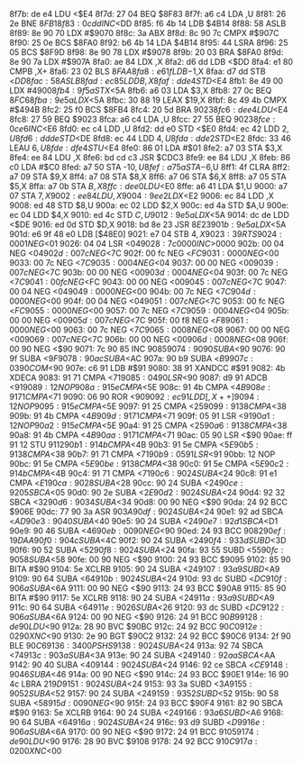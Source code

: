 8f7b: de e4        LDU    <$E4
8f7d: 27 04        BEQ    $8F83
8f7f: a6 c4        LDA    ,U
8f81: 26 2e        BNE    $8FB1
8f83: 0c dd        INC    <$DD
8f85: f6 4b 14     LDB    $4B14
8f88: 58           ASLB
8f89: 8e 90 70     LDX    #$9070
8f8c: 3a           ABX
8f8d: 8c 90 7c     CMPX   #$907C
8f90: 25 0e        BCS    $8FA0
8f92: b6 4b 14     LDA    $4B14
8f95: 44           LSRA
8f96: 25 05        BCS    $8F9D
8f98: 8e 90 78     LDX    #$9078
8f9b: 20 03        BRA    $8FA0
8f9d: 8e 90 7a     LDX    #$907A
8fa0: ae 84        LDX    ,X
8fa2: d6 dd        LDB    <$DD
8fa4: e1 80        CMPB   ,X+
8fa6: 23 02        BLS    $8FAA
8fa8: e6 1f        LDB    -$1,X
8faa: d7 dd        STB    <$DD
8fac: 58           ASLB
8fad: ec 85        LDD    B,X
8faf: dd e4        STD    <$E4
8fb1: 8e 49 00     LDX    #$4900
8fb4: 9f 5a        STX    <$5A
8fb6: a6 03        LDA    $3,X
8fb8: 27 0c        BEQ    $8FC6
8fba: 9e 5a        LDX    <$5A
8fbc: 30 88 19     LEAX   $19,X
8fbf: 8c 49 4b     CMPX   #$494B
8fc2: 25 f0        BCS    $8FB4
8fc4: 20 5d        BRA    $9023
8fc6: de e4        LDU    <$E4
8fc8: 27 59        BEQ    $9023
8fca: a6 c4        LDA    ,U
8fcc: 27 55        BEQ    $9023
8fce: 0c e6        INC    <$E6
8fd0: ec c4        LDD    ,U
8fd2: dd e0        STD    <$E0
8fd4: ec 42        LDD    $2,U
8fd6: dd de        STD    <$DE
8fd8: ec 44        LDD    $4,U
8fda: dd e2        STD    <$E2
8fdc: 33 46        LEAU   $6,U
8fde: df e4        STU    <$E4
8fe0: 86 01        LDA    #$01
8fe2: a7 03        STA    $3,X
8fe4: ee 84        LDU    ,X
8fe6: bd cd c3     JSR    $CDC3
8fe9: ee 84        LDU    ,X
8feb: 86 c0        LDA    #$C0
8fed: a7 50        STA    -$10,U
8fef: a7 5a        STA    -$6,U
8ff1: 4f           CLRA
8ff2: a7 09        STA    $9,X
8ff4: a7 08        STA    $8,X
8ff6: a7 06        STA    $6,X
8ff8: a7 05        STA    $5,X
8ffa: a7 0b        STA    $B,X
8ffc: de e0        LDU    <$E0
8ffe: a6 41        LDA    $1,U
9000: a7 07        STA    $7,X
9002: ee 84        LDU    ,X
9004: 9e e2        LDX    <$E2
9006: ec 84        LDD    ,X
9008: ed 48        STD    $8,U
900a: ec 02        LDD    $2,X
900c: ed 4a        STD    $A,U
900e: ec 04        LDD    $4,X
9010: ed 4c        STD    $C,U
9012: 9e 5a        LDX    <$5A
9014: dc de        LDD    <$DE
9016: ed 0d        STD    $D,X
9018: bd 8e 23     JSR    $8E23
901b: 9e 5a        LDX    <$5A
901d: e6 9f 48 e0  LDB    [$48E0]
9021: e7 04        STB    $4,X
9023: 39           RTS
9024: 00 01        NEG    <$01
9026: 04 04        LSR    <$04
9028: 7c 00 00     INC    >$0000
902b: 00 04        NEG    <$04
902d: 00 7c        NEG    <$7C
902f: 00 fc        NEG    <$FC
9031: 00 00        NEG    <$00
9033: 00 7c        NEG    <$7C
9035: 00 04        NEG    <$04
9037: 00 00        NEG    <$00
9039: 00 7c        NEG    <$7C
903b: 00 00        NEG    <$00
903d: 00 04        NEG    <$04
903f: 00 7c        NEG    <$7C
9041: 00 fc        NEG    <$FC
9043: 00 00        NEG    <$00
9045: 00 7c        NEG    <$7C
9047: 00 04        NEG    <$04
9049: 00 00        NEG    <$00
904b: 00 7c        NEG    <$7C
904d: 00 00        NEG    <$00
904f: 00 04        NEG    <$04
9051: 00 7c        NEG    <$7C
9053: 00 fc        NEG    <$FC
9055: 00 00        NEG    <$00
9057: 00 7c        NEG    <$7C
9059: 00 04        NEG    <$04
905b: 00 00        NEG    <$00
905d: 00 7c        NEG    <$7C
905f: 00 f8        NEG    <$F8
9061: 00 00        NEG    <$00
9063: 00 7c        NEG    <$7C
9065: 00 08        NEG    <$08
9067: 00 00        NEG    <$00
9069: 00 7c        NEG    <$7C
906b: 00 00        NEG    <$00
906d: 00 08        NEG    <$08
906f: 00 90        NEG    <$90
9071: 7c 90 85     INC    $9085
9074: 90 90        SUBA   <$90
9076: 90 9f        SUBA   <$9F
9078: 90 ac        SUBA   <$AC
907a: 90 b9        SUBA   <$B9
907c: 03 90        COM    <$90
907e: c6 91        LDB    #$91
9080: 38 91        XANDCC #$91
9082: 4b           XDECA
9083: 91 71        CMPA   <$71
9085: 04 90        LSR    <$90
9087: d9 91        ADCB   <$91
9089: 12           NOP
908a: 91 5e        CMPA   <$5E
908c: 91 4b        CMPA   <$4B
908e: 91 71        CMPA   <$71
9090: 06 90        ROR    <$90
9092: ec 91        LDD    [,X++]
9094: 12           NOP
9095: 91 5e        CMPA   <$5E
9097: 91 25        CMPA   <$25
9099: 91 38        CMPA   <$38
909b: 91 4b        CMPA   <$4B
909d: 91 71        CMPA   <$71
909f: 05 91        LSR    <$91
90a1: 12           NOP
90a2: 91 5e        CMPA   <$5E
90a4: 91 25        CMPA   <$25
90a6: 91 38        CMPA   <$38
90a8: 91 4b        CMPA   <$4B
90aa: 91 71        CMPA   <$71
90ac: 05 90        LSR    <$90
90ae: ff 91 12     STU    $9112
90b1: 91 4b        CMPA   <$4B
90b3: 91 5e        CMPA   <$5E
90b5: 91 38        CMPA   <$38
90b7: 91 71        CMPA   <$71
90b9: 05 91        LSR    <$91
90bb: 12           NOP
90bc: 91 5e        CMPA   <$5E
90be: 91 38        CMPA   <$38
90c0: 91 5e        CMPA   <$5E
90c2: 91 4b        CMPA   <$4B
90c4: 91 71        CMPA   <$71
90c6: 90 24        SUBA   <$24
90c8: 91 e1        CMPA   <$E1
90ca: 90 28        SUBA   <$28
90cc: 90 24        SUBA   <$24
90ce: 92 05        SBCA   <$05
90d0: 90 2e        SUBA   <$2E
90d2: 90 24        SUBA   <$24
90d4: 92 32        SBCA   <$32
90d6: 90 34        SUBA   <$34
90d8: 00 90        NEG    <$90
90da: 24 92        BCC    $906E
90dc: 77 90 3a     ASR    $903A
90df: 90 24        SUBA   <$24
90e1: 92 ad        SBCA   <$AD
90e3: 90 40        SUBA   <$40
90e5: 90 24        SUBA   <$24
90e7: 92 d1        SBCA   <$D1
90e9: 90 46        SUBA   <$46
90eb: 00 90        NEG    <$90
90ed: 24 93        BCC    $9082
90ef: 19           DAA
90f0: 90 4c        SUBA   <$4C
90f2: 90 24        SUBA   <$24
90f4: 93 3d        SUBD   <$3D
90f6: 90 52        SUBA   <$52
90f8: 90 24        SUBA   <$24
90fa: 93 55        SUBD   <$55
90fc: 90 58        SUBA   <$58
90fe: 00 90        NEG    <$90
9100: 24 93        BCC    $9095
9102: 85 90        BITA   #$90
9104: 5e           XCLRB
9105: 90 24        SUBA   <$24
9107: 93 a9        SUBD   <$A9
9109: 90 64        SUBA   <$64
910b: 90 24        SUBA   <$24
910d: 93 dc        SUBD   <$DC
910f: 90 6a        SUBA   <$6A
9111: 00 90        NEG    <$90
9113: 24 93        BCC    $90A8
9115: 85 90        BITA   #$90
9117: 5e           XCLRB
9118: 90 24        SUBA   <$24
911a: 93 a9        SUBD   <$A9
911c: 90 64        SUBA   <$64
911e: 90 26        SUBA   <$26
9120: 93 dc        SUBD   <$DC
9122: 90 6a        SUBA   <$6A
9124: 00 90        NEG    <$90
9126: 24 91        BCC    $90B9
9128: de 90        LDU    <$90
912a: 28 90        BVC    $90BC
912c: 24 92        BCC    $90C0
912e: 02 90        XNC    <$90
9130: 2e 90        BGT    $90C2
9132: 24 92        BCC    $90C6
9134: 2f 90        BLE    $90C6
9136: 34 00        PSHS
9138: 90 24        SUBA   <$24
913a: 92 74        SBCA   <$74
913c: 90 3a        SUBA   <$3A
913e: 90 24        SUBA   <$24
9140: 92 aa        SBCA   <$AA
9142: 90 40        SUBA   <$40
9144: 90 24        SUBA   <$24
9146: 92 ce        SBCA   <$CE
9148: 90 46        SUBA   <$46
914a: 00 90        NEG    <$90
914c: 24 93        BCC    $90E1
914e: 16 90 4c     LBRA   $219D
9151: 90 24        SUBA   <$24
9153: 93 3a        SUBD   <$3A
9155: 90 52        SUBA   <$52
9157: 90 24        SUBA   <$24
9159: 93 52        SUBD   <$52
915b: 90 58        SUBA   <$58
915d: 00 90        NEG    <$90
915f: 24 93        BCC    $90F4
9161: 82 90        SBCA   #$90
9163: 5e           XCLRB
9164: 90 24        SUBA   <$24
9166: 93 a6        SUBD   <$A6
9168: 90 64        SUBA   <$64
916a: 90 24        SUBA   <$24
916c: 93 d9        SUBD   <$D9
916e: 90 6a        SUBA   <$6A
9170: 00 90        NEG    <$90
9172: 24 91        BCC    $9105
9174: de 90        LDU    <$90
9176: 28 90        BVC    $9108
9178: 24 92        BCC    $910C
917a: 02 00        XNC    <$00
